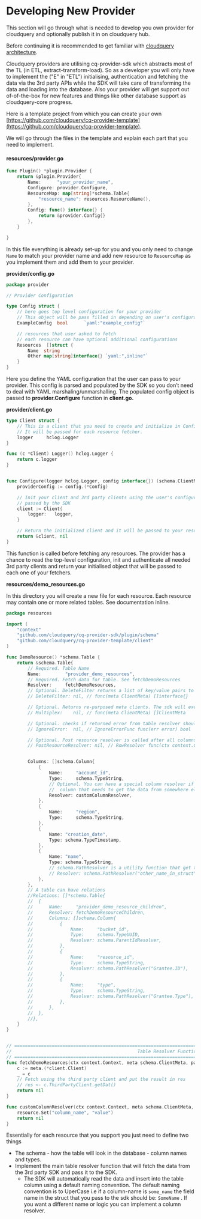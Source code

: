 # Developing New Provider

This section will go through what is needed to develop you own provider for cloudquery and optionally publish it in on cloudquery hub.

Before continuing it is recommended to get familiar with [cloudquery architecture](architecture.md).

Cloudquery providers are utilising cq-provider-sdk which abstracts most of the TL \(in ETL, extract-transform-load\). So as a developer you will only have to implement the \("E" in "ETL"\) initialising, authentication and fetching the data via the 3rd party APIs while the SDK will take care of transforming the data and loading into the database. Also your provider will get support out of-of-the-box for new features and things like other database support as cloudquery-core progress. 

Here is a template project from which you can create your own [https://github.com/cloudquery/cq-provider-template](https://github.com/cloudquery/cq-provider-template).

We will go through the files in the template and explain each part that you need to implement.

#### **resources/provider.go**

```go
func Plugin() *plugin.Provider {
	return &plugin.Provider{
		Name:      "your_provider_name",
		Configure: provider.Configure,
		ResourceMap: map[string]*schema.Table{
			"resource_name": resources.ResourceName(),
		},
		Config: func() interface{} {
			return &provider.Config{}
		},
	}

}
```

In this file everything is already set-up for you and you only need to change `Name` to match your provider name and add new resource to `ResourceMap`  as you implement them and add them to your provider.

**provider/config.go**

```go
package provider

// Provider Configuration

type Config struct {
	// here goes top level configuration for your provider
	// This object will be pass filled in depending on user's configuration
	ExampleConfig  bool      `yaml:"example_config"`

	// resources that user asked to fetch
	// each resource can have optional additional configurations
	Resources  []struct {
		Name  string
		Other map[string]interface{} `yaml:",inline"`
	}
}
```

Here you define the YAML configuration that the user can pass to your provider. This config is parsed and populated by the SDK so you don’t need to deal with YAML marshaling/unmarshalling.  The populated config object is passed to **provider.Configure** function in **client.go.**

**provider/client.go**

```go
type Client struct {
	// This is a client that you need to create and initialize in Configure
	// It will be passed for each resource fetcher.
	logger     hclog.Logger
}

func (c *Client) Logger() hclog.Logger {
	return c.logger
}


func Configure(logger hclog.Logger, config interface{}) (schema.ClientMeta, error) {
	providerConfig := config.(*Config)

	// Init your client and 3rd party clients using the user's configuration
	// passed by the SDK
	client := Client{
		logger:   logger,
	}

	// Return the initialized client and it will be passed to your resources
	return &client, nil
}
```

This function is called before fetching any resources. The provider has a chance to read the top-level configuration, init and authenticate all needed 3rd party clients and return your initialised object that will be passed to each one of your fetchers. 

**resources/demo\_resources.go**

In this directory you will create a new file for each resource. Each resource may contain one or more related tables. See documentation inline.

```go
package resources

import (
	"context"
	"github.com/cloudquery/cq-provider-sdk/plugin/schema"
	"github.com/cloudquery/cq-provider-template/client"
)

func DemoResource() *schema.Table {
	return &schema.Table{
		// Required. Table Name
		Name:         "provider_demo_resources",
		// Required. Fetch data for table. See fetchDemoResources
		Resolver:     fetchDemoResources,
		// Optional. DeleteFilter returns a list of key/value pairs to add when truncating this table's data from the database.
		// DeleteFilter: nil, // func(meta ClientMeta) []interface{}

		// Optional. Returns re-purposed meta clients. The sdk will execute the table with each of them. useful if you want to execute for different accounts, etc...
		// Multiplex:    nil, // func(meta ClientMeta) []ClientMeta

		// Optional. checks if returned error from table resolver should be ignored. If it return true the sdk will ignore and continue instead of aborting.
		// IgnoreError:  nil, // IgnoreErrorFunc func(err error) bool

		// Optional. Post resource resolver is called after all columns have been resolved, and before resource is inserted to database.
		// PostResourceResolver: nil, // RowResolver func(ctx context.Context, meta ClientMeta, resource *Resource) error


		Columns: []schema.Column{
			{
				Name:     "account_id",
				Type:     schema.TypeString,
				// Optional. You can have a special column resolver if the column name doesnt match the name or it's just an additional
				//  column that needs to get the data from somewhere else
				Resolver: customColumnResolver,
			},
			{
				Name:     "region",
				Type:     schema.TypeString,
			},
			{
				Name: "creation_date",
				Type: schema.TypeTimestamp,
			},
			{
				Name: "name",
				Type: schema.TypeString,
				// schema.PathResolver is a utility function that get the data from a different name in the struct
				// Resolver: schema.PathResolver("other_name_in_struct"),
			},
		},
		// A table can have relations
		//Relations: []*schema.Table{
		//	{
		//		Name:     "provider_demo_resource_children",
		//		Resolver: fetchDemoResourceChildren,
		//		Columns: []schema.Column{
		//			{
		//				Name:     "bucket_id",
		//				Type:     schema.TypeUUID,
		//				Resolver: schema.ParentIdResolver,
		//			},
		//			{
		//				Name:     "resource_id",
		//				Type:     schema.TypeString,
		//				Resolver: schema.PathResolver("Grantee.ID"),
		//			},
		//			{
		//				Name:     "type",
		//				Type:     schema.TypeString,
		//				Resolver: schema.PathResolver("Grantee.Type"),
		//			},
		//		},
		//	},
		//},
	}
}


// ====================================================================================================================
//                                               Table Resolver Functions
// ====================================================================================================================
func fetchDemoResources(ctx context.Context, meta schema.ClientMeta, parent *schema.Resource, res chan interface{}) error {
	c := meta.(*client.Client)
	_ = c
	// Fetch using the third party client and put the result in res
	// res <- c.ThirdPartyClient.getDat()
	return nil
}

func customColumnResolver(ctx context.Context, meta schema.ClientMeta, resource *schema.Resource, c schema.Column) error {
	resource.Set("column_name", "value")
	return nil
}
```

Essentially for each resource that you support you just need to define two things

* The schema - how the table will look in the database - column names and types. 
* Implement the main table resolver function that will fetch the data from the 3rd party SDK and pass it to the SDK. 
  * The SDK will automatically read the data and insert into the table column using a default naming convention. The default naming convention is to UperCase i.e if a column-name is `some_name` the field name in the struct that you pass to the sdk should be: `SomeName` . If you want a different name or logic you can implement a column resolver.

